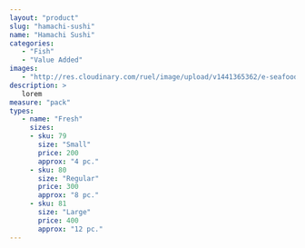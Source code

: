 ```yaml
---
layout: "product"
slug: "hamachi-sushi"
name: "Hamachi Sushi"
categories:
   - "Fish"
   - "Value Added"
images:
   - "http://res.cloudinary.com/ruel/image/upload/v1441365362/e-seafoods/hamachi-sushi.jpg"
description: >
   lorem
measure: "pack"
types: 
   - name: "Fresh"
     sizes: 
     - sku: 79
       size: "Small"
       price: 200
       approx: "4 pc."
     - sku: 80
       size: "Regular"
       price: 300
       approx: "8 pc."
     - sku: 81
       size: "Large"
       price: 400
       approx: "12 pc."
---
```

